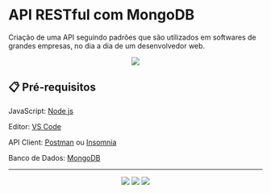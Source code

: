 # API RESTful com MongoDB

Criação de uma API seguindo padrões que são utilizados em softwares de grandes empresas, no dia a dia de um desenvolvedor web.

<p align="center">
<img src="http://img.shields.io/static/v1?label=STATUS&message=EM%20DESENVOLVIMENTO&color=GREEN&style=for-the-badge"/>
</p>

## 📋 Pré-requisitos

JavaScript: [Node js](https://nodejs.org/en/download/)

Editor: [VS Code](https://code.visualstudio.com/download)

API Client: [Postman](https://www.postman.com/downloads/) ou [Insomnia](https://insomnia.rest/download)

Banco de Dados: [MongoDB](https://www.mongodb.com/try/download/community)


<hr/>

<p align="center">
  <img src="https://img.shields.io/badge/JavaScript-F7DF1E?style=for-the-badge&logo=javascript&logoColor=black"/>

  <img src="https://img.shields.io/badge/Git-E34F26?style=for-the-badge&logo=git&logoColor=white"/>

  <img src="https://img.shields.io/badge/MongoDB-4EA94B?style=for-the-badge&logo=mongodb&logoColor=white"/>
</p>
